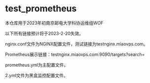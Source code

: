 # test_prometheus
本仓库用于2023年初南京邮电大学科协运维组WOF

以下所有链接预计将于2023-2-20失效。

nginx.conf文件为NGINX配置文件，测试链接为testnginx.miaovps.com。

Prometheus展示链接：testnginx.miaovps.com:9090/targets?search=

prometheus.yml为主配置文件。

2.yml文件为黑盒监控配置文件。
